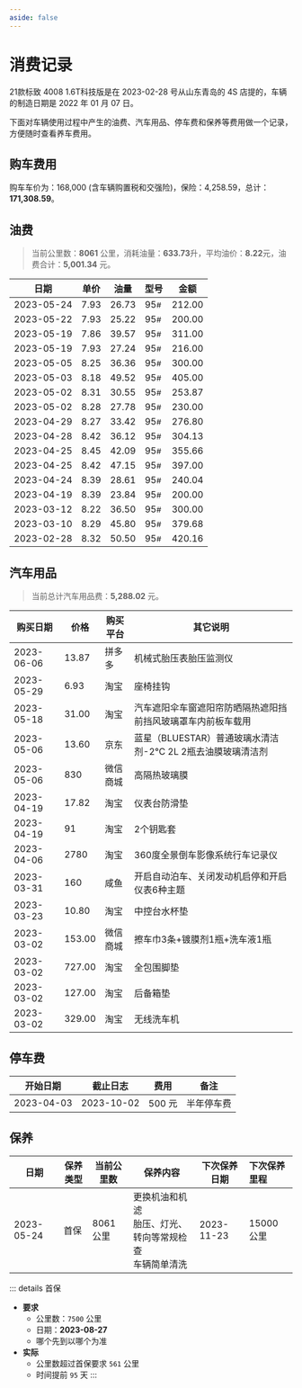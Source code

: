 ```yaml
---
aside: false
---
```


# 消费记录

21款标致 4008 1.6T科技版是在 2023-02-28 号从山东青岛的 4S 店提的，车辆的制造日期是 2022 年 01 月 07 日。

下面对车辆使用过程中产生的油费、汽车用品、停车费和保养等费用做一个记录，方便随时查看养车费用。

## 购车费用

购车车价为：168,000 (含车辆购置税和交强险)，保险：4,258.59，总计：**171,308.59**。

## 油费

> 当前公里数：**8061** 公里，消耗油量：**633.73**升，平均油价：**8.22**元，油费合计：**5,001.34** 元。
> <!-- 油费合计： 420.16 + 379.68 + 300.00 + 200.00 + 240.04 + 397.00 + 355.66 + 304.13 + 276.80 + 230.00 + 253.87 + 405.00 + 300.00 + 216.00 + 311.00 + 200.00 + 212 = 5,001.34 -->
> <!-- 总油耗量：50.50 + 45.80 + 36.50 + 23.84 + 28.61 + 47.15 + 42.09 + 36.12 + 33.42 + 27.78 + 30.55 + 49.52 + 36.36 + 27.24 + 39.57 + 25.22 + 26.73 = 633.73 -->
> <!-- 平均油价（元/升）：(8.32 + 8.29 + 8.22 + 8.39 +  8。39 +  8.42 + 8.45 + 8.42 + 8.27 + 8.28 + 8.31 + 8.18 + 8.25 + 7.93 + 7.86 + 7.93 + 7.93) / 17 = 8.2029 -->

| 日期         | 单价   | 油量    | 型号                 | 金额     |
|------------|------|-------|--------------------|--------|
| 2023-05-24 | 7.93 | 26.73 | 95<small>#</small> | 212.00 |
| 2023-05-22 | 7.93 | 25.22 | 95<small>#</small> | 200.00 | 
| 2023-05-19 | 7.86 | 39.57 | 95<small>#</small> | 311.00 |
| 2023-05-19 | 7.93 | 27.24 | 95<small>#</small> | 216.00 | 
| 2023-05-05 | 8.25 | 36.36 | 95<small>#</small> | 300.00 |
| 2023-05-03 | 8.18 | 49.52 | 95<small>#</small> | 405.00 |
| 2023-05-02 | 8.31 | 30.55 | 95<small>#</small> | 253.87 | 
| 2023-05-02 | 8.28 | 27.78 | 95<small>#</small> | 230.00 |
| 2023-04-29 | 8.27 | 33.42 | 95<small>#</small> | 276.80 |
| 2023-04-28 | 8.42 | 36.12 | 95<small>#</small> | 304.13 |
| 2023-04-25 | 8.45 | 42.09 | 95<small>#</small> | 355.66 |
| 2023-04-25 | 8.42 | 47.15 | 95<small>#</small> | 397.00 |
| 2023-04-24 | 8.39 | 28.61 | 95<small>#</small> | 240.04 | 
| 2023-04-19 | 8.39 | 23.84 | 95<small>#</small> | 200.00 |
| 2023-03-12 | 8.22 | 36.50 | 95<small>#</small> | 300.00 |
| 2023-03-10 | 8.29 | 45.80 | 95<small>#</small> | 379.68 |
| 2023-02-28 | 8.32 | 50.50 | 95<small>#</small> | 420.16 |

## 汽车用品

> 当前总计汽车用品费：**5,288.02** 元。
> <!-- 10.80 + 153.00 + 727.00 + 127.00 + 329.00 + 160 + 2780 + 91 + 17.82 + 830 + 13.60 + 31.00 + 3.93 + 13.87 = 5,288.02 -->

| 购买日期       | 价格     | 购买平台 | 其它说明                                  |
|------------|--------|------|---------------------------------------|
| 2023-06-06 | 13.87  | 拼多多  | 机械式胎压表胎压监测仪                           |
| 2023-05-29 | 6.93   | 淘宝   | 座椅挂钩                                  |
| 2023-05-18 | 31.00  | 淘宝   | 汽车遮阳伞车窗遮阳帘防晒隔热遮阳挡前挡风玻璃罩车内前板车载用        |
| 2023-05-06 | 13.60  | 京东   | 蓝星（BLUESTAR）普通玻璃水清洁剂-2℃ 2L 2瓶去油膜玻璃清洁剂 |
| 2023-05-06 | 830    | 微信商城 | 高隔热玻璃膜                                |
| 2023-04-19 | 17.82  | 淘宝   | 仪表台防滑垫                                |
| 2023-04-19 | 91     | 淘宝   | 2个钥匙套                                 |
| 2023-04-06 | 2780   | 淘宝   | 360度全景倒车影像系统行车记录仪                     |
| 2023-03-31 | 160    | 咸鱼   | 开启自动泊车、关闭发动机启停和开启仪表6种主题               |
| 2023-03-23 | 10.80  | 淘宝   | 中控台水杯垫                                |
| 2023-03-02 | 153.00 | 微信商城 | 擦车巾3条+镀膜剂1瓶+洗车液1瓶                     |
| 2023-03-02 | 727.00 | 淘宝   | 全包围脚垫                                 |
| 2023-03-02 | 127.00 | 淘宝   | 后备箱垫                                  |
| 2023-03-02 | 329.00 | 淘宝   | 无线洗车机                                 |

## 停车费

| 开始日期       | 截止日志       | 费用    | 备注    |
|------------|------------|-------|-------|
| 2023-04-03 | 2023-10-02 | 500 元 | 半年停车费 |

## 保养

| 日期         | 保养类型 | 当前公里数   | 保养内容                                   | 下次保养日期     | 下次保养里程   |
|------------|------|---------|----------------------------------------|------------|:---------|
| 2023-05-24 | 首保   | 8061 公里 | 更换机油和机滤<br />胎压、灯光、转向等常规检查<br />车辆简单清洗 | 2023-11-23 | 15000 公里 |

::: details 首保
- **要求** 
  - 公里数：`7500` 公里
  - 日期：**2023-08-27**
  - 哪个先到以哪个为准
- **实际**
  - 公里数超过首保要求 `561` 公里
  - 时间提前 `95` 天
:::